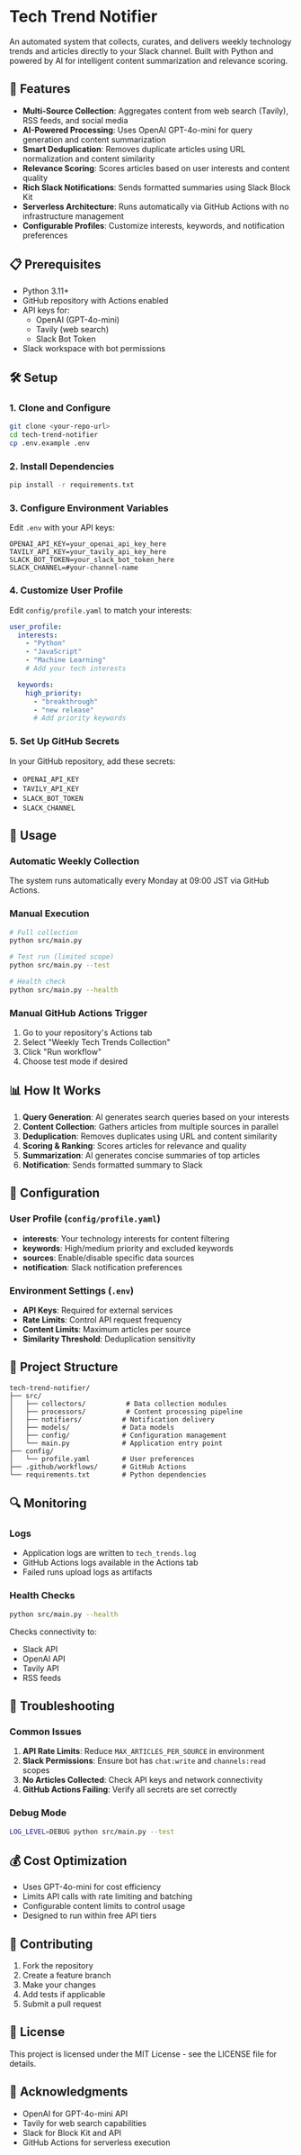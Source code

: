 # Tech Trend Notifier

An automated system that collects, curates, and delivers weekly technology trends and articles directly to your Slack channel. Built with Python and powered by AI for intelligent content summarization and relevance scoring.

## 🚀 Features

- **Multi-Source Collection**: Aggregates content from web search (Tavily), RSS feeds, and social media
- **AI-Powered Processing**: Uses OpenAI GPT-4o-mini for query generation and content summarization
- **Smart Deduplication**: Removes duplicate articles using URL normalization and content similarity
- **Relevance Scoring**: Scores articles based on user interests and content quality
- **Rich Slack Notifications**: Sends formatted summaries using Slack Block Kit
- **Serverless Architecture**: Runs automatically via GitHub Actions with no infrastructure management
- **Configurable Profiles**: Customize interests, keywords, and notification preferences

## 📋 Prerequisites

- Python 3.11+
- GitHub repository with Actions enabled
- API keys for:
  - OpenAI (GPT-4o-mini)
  - Tavily (web search)
  - Slack Bot Token
- Slack workspace with bot permissions

## 🛠️ Setup

### 1. Clone and Configure

```bash
git clone <your-repo-url>
cd tech-trend-notifier
cp .env.example .env
```

### 2. Install Dependencies

```bash
pip install -r requirements.txt
```

### 3. Configure Environment Variables

Edit `.env` with your API keys:

```env
OPENAI_API_KEY=your_openai_api_key_here
TAVILY_API_KEY=your_tavily_api_key_here
SLACK_BOT_TOKEN=your_slack_bot_token_here
SLACK_CHANNEL=#your-channel-name
```

### 4. Customize User Profile

Edit `config/profile.yaml` to match your interests:

```yaml
user_profile:
  interests:
    - "Python"
    - "JavaScript"
    - "Machine Learning"
    # Add your tech interests

  keywords:
    high_priority:
      - "breakthrough"
      - "new release"
      # Add priority keywords
```

### 5. Set Up GitHub Secrets

In your GitHub repository, add these secrets:

- `OPENAI_API_KEY`
- `TAVILY_API_KEY`
- `SLACK_BOT_TOKEN`
- `SLACK_CHANNEL`

## 🎯 Usage

### Automatic Weekly Collection

The system runs automatically every Monday at 09:00 JST via GitHub Actions.

### Manual Execution

```bash
# Full collection
python src/main.py

# Test run (limited scope)
python src/main.py --test

# Health check
python src/main.py --health
```

### Manual GitHub Actions Trigger

1. Go to your repository's Actions tab
2. Select "Weekly Tech Trends Collection"
3. Click "Run workflow"
4. Choose test mode if desired

## 📊 How It Works

1. **Query Generation**: AI generates search queries based on your interests
2. **Content Collection**: Gathers articles from multiple sources in parallel
3. **Deduplication**: Removes duplicates using URL and content similarity
4. **Scoring & Ranking**: Scores articles for relevance and quality
5. **Summarization**: AI generates concise summaries of top articles
6. **Notification**: Sends formatted summary to Slack

## 🔧 Configuration

### User Profile (`config/profile.yaml`)

- **interests**: Your technology interests for content filtering
- **keywords**: High/medium priority and excluded keywords
- **sources**: Enable/disable specific data sources
- **notification**: Slack notification preferences

### Environment Settings (`.env`)

- **API Keys**: Required for external services
- **Rate Limits**: Control API request frequency
- **Content Limits**: Maximum articles per source
- **Similarity Threshold**: Deduplication sensitivity

## 📁 Project Structure

```
tech-trend-notifier/
├── src/
│   ├── collectors/          # Data collection modules
│   ├── processors/          # Content processing pipeline
│   ├── notifiers/          # Notification delivery
│   ├── models/             # Data models
│   ├── config/             # Configuration management
│   └── main.py             # Application entry point
├── config/
│   └── profile.yaml        # User preferences
├── .github/workflows/      # GitHub Actions
└── requirements.txt        # Python dependencies
```

## 🔍 Monitoring

### Logs

- Application logs are written to `tech_trends.log`
- GitHub Actions logs available in the Actions tab
- Failed runs upload logs as artifacts

### Health Checks

```bash
python src/main.py --health
```

Checks connectivity to:

- Slack API
- OpenAI API
- Tavily API
- RSS feeds

## 🚨 Troubleshooting

### Common Issues

1. **API Rate Limits**: Reduce `MAX_ARTICLES_PER_SOURCE` in environment
2. **Slack Permissions**: Ensure bot has `chat:write` and `channels:read` scopes
3. **No Articles Collected**: Check API keys and network connectivity
4. **GitHub Actions Failing**: Verify all secrets are set correctly

### Debug Mode

```bash
LOG_LEVEL=DEBUG python src/main.py --test
```

## 💰 Cost Optimization

- Uses GPT-4o-mini for cost efficiency
- Limits API calls with rate limiting and batching
- Configurable content limits to control usage
- Designed to run within free API tiers

## 🤝 Contributing

1. Fork the repository
2. Create a feature branch
3. Make your changes
4. Add tests if applicable
5. Submit a pull request

## 📄 License

This project is licensed under the MIT License - see the LICENSE file for details.

## 🙏 Acknowledgments

- OpenAI for GPT-4o-mini API
- Tavily for web search capabilities
- Slack for Block Kit and API
- GitHub Actions for serverless execution
